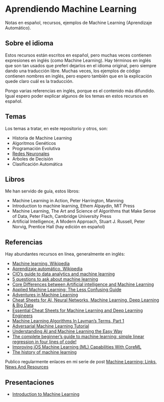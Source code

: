 # Aprendiendo Machine Learning

Notas en español, recursos, ejemplos de Machine Learning (Aprendizaje Automático).

## Sobre el idioma

Estos recursos están escritos en español, pero muchas veces contienen expresiones en inglés (como Machine Learning).
Hay términos en inglés que son tan usados que preferí dejarlos en el idioma original, pero siempre dando una
traducción libre. Muchas veces, los ejemplos de código contienen nombres en inglés, pero espero también que en
la explicación quede claro cuál es la traducción.

Pongo varias referencias en inglés, porque es el contenido más difundido. Igual espero poder explicar algunos de los
temas en estos recursos en español.

## Temas

Los temas a tratar, en este repositorio y otros, son:

- Historia de Machine Learning
- Algoritmos Genéticos
- Programación Evolutiva
- [Redes Neuronales](https://github.com/ajlopez/AprendiendoDeepLearning)
- Arboles de Decisión
- Clasificación Automática

## Libros

Me han servido de guía, estos libros:

- Machine Learning in Action, Peter Harrington, Manning
- Introduction to machine learning, Ethem Alpaydin, MIT Press
- Machine Learning, The Art and Science of Algorithms that Make Sense of Data, Peter Flach, Cambridge University Press
- Artificial Intelligence, A Modern Approach, Stuart J. Russell, Peter Norvig, Prentice Hall (hay edición en español)

## Referencias

Hay abundantes recursos en línea, generalmente en inglés:

- [Machine learning, Wikipedia](https://en.wikipedia.org/wiki/Machine_learning)
- [Aprendizaje automático, Wikipedia](https://es.wikipedia.org/wiki/Aprendizaje_autom%C3%A1tico)
- [CIO’s guide to data analytics and machine learning](https://cloudplatform.googleblog.com/2017/07/CIOs-guide-to-data-analytics-and-machine-learning.html)
- [5 questions to ask about machine learning](https://news.sophos.com/en-us/2017/07/24/5-questions-to-ask-about-machine-learning/)
- [Core Differences between Artificial intelligence and Machine Learning](http://bigdataanalyticsnews.com/core-differences-between-artificial-intelligence-machine-learning/)
- [Applied Machine Learning: The Less Confusing Guide](https://udarajay.com/applied-machine-learning-the-less-confusing-guide/amp/)
- [Adventures in Machine Learning](http://adventuresinmachinelearning.com/)
- [Cheat Sheets for AI, Neural Networks, Machine Learning, Deep Learning & Big Data](https://becominghuman.ai/cheat-sheets-for-ai-neural-networks-machine-learning-deep-learning-big-data-678c51b4b463)
- [Essential Cheat Sheets for Machine Learning and Deep Learning Engineers](https://startupsventurecapital.com/essential-cheat-sheets-for-machine-learning-and-deep-learning-researchers-efb6a8ebd2e5)
- [Machine Learning Algorithms In Layman’s Terms, Part 1](https://towardsdatascience.com/machine-learning-algorithms-in-laymans-terms-part-1-d0368d769a7b)
- [Adversarial Machine Learning Tutorial](https://aaai18adversarial.github.io/)
- [Understanding AI and Machine Learning the Easy Way](https://becominghuman.ai/understanding-ai-and-machine-learning-the-easy-way-dd3ea14f1ad)
- [The complete beginner’s guide to machine learning: simple linear regression in four lines of code!](https://towardsdatascience.com/simple-linear-regression-in-four-lines-of-code-d690fe4dba84)
- [Improving iOS Machine Learning (ML) Capabilities With CoreML](https://becominghuman.ai/improving-ios-machine-learning-ml-capabilities-with-coreml-361d58266fb3)
- [The history of machine learning](https://www.bbc.com/timelines/zypd97h)

Publico regularmente enlaces en mi serie de post [Machine Learning: Links, News And Resources](https://ajlopez.wordpress.com/2011/11/11/machine-learning-links-news-and-resources-1/)

## Presentaciones

- [Introduction to Machine Learning](https://docs.google.com/presentation/d/1mNrAJOqgEj0t6lzq_mVZ74hu5alWVZP7wiSbwSr-1OI)

